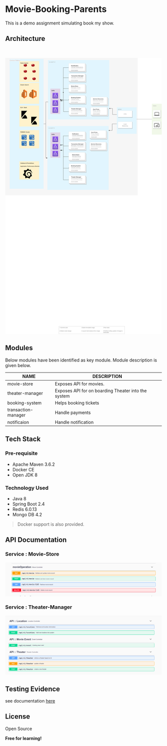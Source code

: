 # Movie-Booking-Parents
This is a demo assignment simulating book my show.

## Architecture
<br />

![Screenshot](./architecture.png)

## Modules
Below modules have been identified as key module. Module description is given below.


|NAME                          |DESCRIPTION                         |
|-------------------------------|-----------------------------|
|movie-store            |Exposes API for movies.            |
|theater-manager        |Exposes API for on boarding Theater into the system          |
|booking-system         |Helps booking tickets|
|transaction-manager    |Handle payments|
|notificaion            |Handle notification|

## Tech Stack

### Pre-requisite 
 - Apache Maven 3.6.2
 - Docker CE
 - Open JDK 8   
   
### Technology Used
 - Java 8
 - Spring Boot 2.4
 - Redis 6.0.13
 - Mongo DB 4.2

  > Docker support is also provided.

## API Documentation

### Service : Movie-Store

![Screenshot](evidence/api/movie-store-api.png)

### Service : Theater-Manager

![Screenshot](evidence/api/theater-manager-api.png)

## Testing Evidence
see documentation [here](./Testing.md)


## License

Open Source

**Free for learning!**


